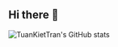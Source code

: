 ## Hi there 👋


![TuanKietTran's GitHub stats](https://github-readme-stats.vercel.app/api?username=TuanKietTran&show=reviews,discussions_started,discussions_answered,prs_merged,prs_merged_percentage)
